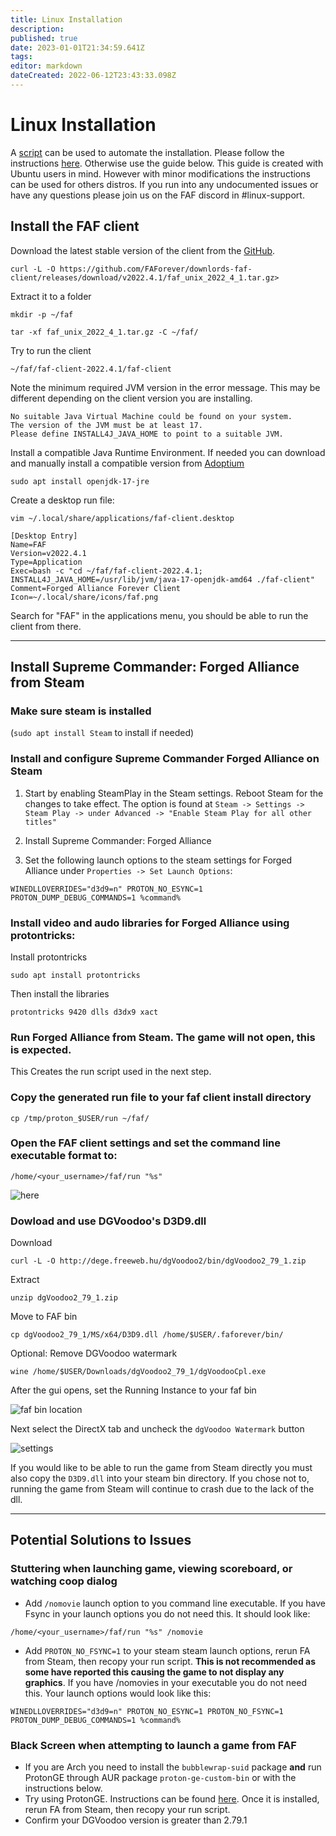 ```yaml
---
title: Linux Installation
description: 
published: true
date: 2023-01-01T21:34:59.641Z
tags: 
editor: markdown
dateCreated: 2022-06-12T23:43:33.098Z
---
```


# Linux Installation

A [script](https://github.com/iczero/faf-linux) can be used to automate the installation. Please follow the instructions [here](https://github.com/FAForever/faf-linux/blob/master/README.md#setup-instructions). Otherwise use the guide below. This guide is created with Ubuntu users in mind. However with minor modifications the instructions can be used for others distros. If you run into any undocumented issues or have any questions please join us on the FAF discord in #linux-support.

## Install the FAF client 
Download the latest stable version of the client from the [GitHub](https://github.com/FAForever/downlords-faf-client/releases).
```
curl -L -O https://github.com/FAForever/downlords-faf-client/releases/download/v2022.4.1/faf_unix_2022_4_1.tar.gz>
```

Extract it to a folder
```
mkdir -p ~/faf
```
```
tar -xf faf_unix_2022_4_1.tar.gz -C ~/faf/
```

Try to run the client
```
~/faf/faf-client-2022.4.1/faf-client
```

Note the minimum required JVM version in the error message. This may be different depending on the client version you are installing.
```
No suitable Java Virtual Machine could be found on your system.
The version of the JVM must be at least 17.
Please define INSTALL4J_JAVA_HOME to point to a suitable JVM.
```

Install a compatible Java Runtime Environment. If needed you can download and manually install a compatible version from [Adoptium](https://adoptium.net/temurin/releases)
```
sudo apt install openjdk-17-jre
```

Create a desktop run file:
```
vim ~/.local/share/applications/faf-client.desktop
```
```
[Desktop Entry]
Name=FAF
Version=v2022.4.1
Type=Application
Exec=bash -c "cd ~/faf/faf-client-2022.4.1; INSTALL4J_JAVA_HOME=/usr/lib/jvm/java-17-openjdk-amd64 ./faf-client"
Comment=Forged Alliance Forever Client
Icon=~/.local/share/icons/faf.png
```

Search for "FAF" in the applications menu, you should be able to run the client from there.

***
## Install Supreme Commander: Forged Alliance from Steam


### **Make sure steam is installed**
 (```sudo apt install Steam``` to install if needed)

 ### **Install and configure Supreme Commander Forged Alliance on Steam**

1. Start by enabling SteamPlay in the Steam settings. Reboot Steam for the changes to take effect. The option is found at `Steam -> Settings -> Steam Play -> under Advanced -> "Enable Steam Play for all other titles"`

2. Install Supreme Commander: Forged Alliance

3. Set the following launch options to the steam settings for Forged Alliance under `Properties -> Set Launch Options`:
```
WINEDLLOVERRIDES="d3d9=n" PROTON_NO_ESYNC=1 PROTON_DUMP_DEBUG_COMMANDS=1 %command%
```

### **Install video and audo libraries for Forged Alliance using protontricks:**

Install protontricks
```
sudo apt install protontricks
```

Then install the libraries
```
protontricks 9420 dlls d3dx9 xact
```

### **Run Forged Alliance from Steam. The game will not open, this is expected.**
This Creates the run script used in the next step.
 <br>


### **Copy the generated run file to your faf client install directory**
```
cp /tmp/proton_$USER/run ~/faf/
```
### **Open the FAF client settings and set the command line executable format to:**
```
/home/<your_username>/faf/run "%s"
```

![here](https://i.imgur.com/ZlApelO.png)

### **Dowload and use DGVoodoo's D3D9.dll**

Download
```
curl -L -O http://dege.freeweb.hu/dgVoodoo2/bin/dgVoodoo2_79_1.zip
```
Extract
```
unzip dgVoodoo2_79_1.zip
```
Move to FAF bin
```
cp dgVoodoo2_79_1/MS/x64/D3D9.dll /home/$USER/.faforever/bin/
```
Optional: Remove DGVoodoo watermark
```
wine /home/$USER/Downloads/dgVoodoo2_79_1/dgVoodooCpl.exe
```
After the gui opens, set the Running Instance to your faf bin 

![faf bin location](https://i.imgur.com/akLHAsa.png)

Next select the DirectX tab and uncheck the `dgVoodoo Watermark` button

![settings](https://i.imgur.com/AVToHre.png)


If you would like to be able to run the game from Steam directly you must also copy the `D3D9.dll` into your steam bin directory. If you chose not to, running the game from Steam will continue to crash due to the lack of the dll.




***

## Potential Solutions to Issues
### Stuttering when launching game, viewing scoreboard, or watching coop dialog
- Add `/nomovie` launch option to you command line executable. If you have Fsync in your launch options you do not need this. It should look like:
```
/home/<your_username>/faf/run "%s" /nomovie
```
- Add `PROTON_NO_FSYNC=1` to your steam steam launch options, rerun FA from Steam, then recopy your run script. **This is not recommended as some have reported this causing the game to not display any graphics**. If you have /nomovies in your executable you do not need this. Your launch options would look like this:
```
WINEDLLOVERRIDES="d3d9=n" PROTON_NO_ESYNC=1 PROTON_NO_FSYNC=1 PROTON_DUMP_DEBUG_COMMANDS=1 %command%
```

### Black Screen when attempting to launch a game from FAF

- If you are Arch you need to install the `bubblewrap-suid` package **and** run ProtonGE through AUR package `proton-ge-custom-bin` or with the instructions below.
- Try using ProtonGE. Instructions can be found [here](https://github.com/GloriousEggroll/proton-ge-custom#installation). Once it is installed, rerun FA from Steam, then recopy your run script.
- Confirm your DGVoodoo version is greater than 2.79.1
